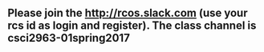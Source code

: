 ## Please join the http://rcos.slack.com (use your rcs id as login and register). The class channel is csci2963-01spring2017
